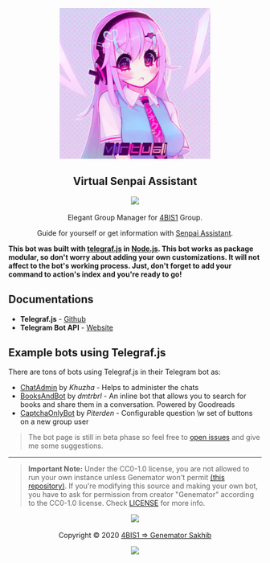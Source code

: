 <p align="center"><a href="http://4bis1.chisel.uz" target="_blank"><img height="300" width="300" src="./assets/logo.jpg"/></a></p>

<h2 align="center">Virtual Senpai Assistant</h2>

<p align="center"><a href="https://t.me/senpai_chanbot"><img src="https://img.shields.io/static/v1.svg?style=flat-square&label=heroku&message=deployed&logoColor=eceff4&logo=github&colorA=4c566a&colorB=88c0d0"/></a></p>

<p align="center"> Elegant Group Manager for <a href="http://4bis1.chisel.uz" target="_blank">4BIS1</a> Group.</p>

<p align="center">Guide for yourself or get information with <a href="https://t.me/senpai_chanbot" target="_blank">Senpai Assistant</a>.</p>

**This bot was built with [telegraf.js](https://github.com/telegraf/telegraf) in [Node.js](https://nodejs.org/en/). This bot works as package modular, so don't worry about adding your own customizations. It will not affect to the bot's working process. Just, don't forget to add your command to action's index and you're ready to go!**

## Documentations

- **Telegraf.js** - [Github](https://github.com/telegraf/telegraf)
- **Telegram Bot API** - [Website](https://core.telegram.org/bots/api)

## Example bots using Telegraf.js

There are tons of bots using Telegraf.js in their Telegram bot as:

- [ChatAdmin](https://github.com/Khuzha/chatAdmin) by _Khuzha_ - Helps to administer the chats
- [BooksAndBot](https://github.com/dmtrbrl/BooksAndBot) by _dmtrbrl_ - An inline bot that allows you to search for books and share them in a conversation. Powered by Goodreads
- [CaptchaOnlyBot](https://github.com/Piterden/captcha_only_bot) by _Piterden_ - Configurable question \w set of buttons on a new group user

> The bot page is still in beta phase so feel free to [open issues](https://github.com/4bis1/senpai/issues/new) and give me some suggestions.

---

> **Important Note:** Under the CC0-1.0 license, you are not allowed to run your own instance unless Genemator won't permit [(this repository)](https://github.com/4bis1/senpai). If you're modifying this source and making your own bot, you have to ask for permission from creator "Genemator" according to the CC0-1.0 license. Check [LICENSE](license) for more info.

<p align="center"><img src="https://raw.githubusercontent.com/arcticicestudio/nord-docs/develop/assets/images/nord/repository-footer-separator.svg?sanitize=true" /></p>

<p align="center">Copyright &copy; 2020 <a href="http://4bis1.chisel.uz" target="_blank">4BIS1 => Genemator Sakhib</a></p>

<p align="center"><a href="https://github.com/4bis1/senpai/blob/develop/LICENSE.md"><img src="https://img.shields.io/static/v1.svg?style=flat-square&label=License&message=CC0-1.0&logoColor=eceff4&logo=github&colorA=4c566a&colorB=88c0d0"/></a></p>
